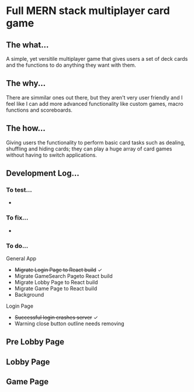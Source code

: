 # Full MERN stack multiplayer card game

## The what...
<p>A simple, yet versitile multiplayer game that gives users a set of deck cards and the functions to do anything they want with them.</p>


## The why...
<p>There are simmilar ones out there, but they aren't very user friendly and I feel like I can add more advanced functionality like custom games, macro functions and scoreboards.</p>


## The how...
<p>Giving users the functionality to perform basic card tasks such as dealing, shuffling and hiding cards; they can play a huge array of card games without having to switch applications.</p>


## Development Log...

### To test...

- 

### To fix...

- 


### To do...

General App
- ~~Migrate Login Page to React build~~ ✓
- Migrate GameSearch Pageto React build
- Migrate Lobby Page to React build
- Migrate Game Page to React build
- Background

Login Page
- ~~Successful login crashes server~~ ✓
- Warning close button outline needs removing

Pre Lobby Page
- 

Lobby Page
- 

Game Page
- 